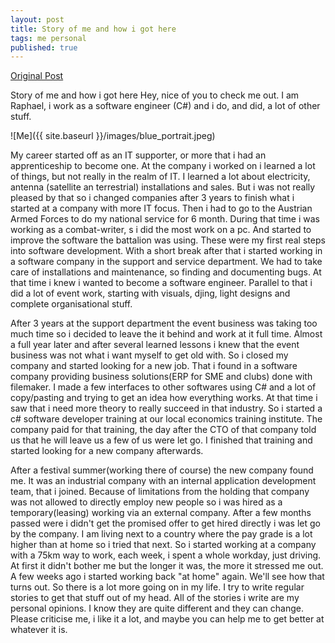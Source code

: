 ```yaml
---
layout: post
title: Story of me and how i got here
tags: me personal
published: true
---
```

[Original Post](https://medium.com/@rfkuster/random-dude-543a90909767)


Story of me and how i got here
Hey, nice of you to check me out.
I am Raphael, i work as a software engineer (C#) and i do, and did, a lot of other stuff.

![Me]({{ site.baseurl }}/images/blue_portrait.jpeg)

My career started off as an IT supporter, or more that i had an apprenticeship to become one. At the company i worked on i learned a lot of things, but not really in the realm of IT. I learned a lot about electricity, antenna (satellite an terrestrial) installations and sales. But i was not really pleased by that so i changed companies after 3 years to finish what i started at a company with more IT focus.
Then i had to go to the Austrian Armed Forces to do my national service for 6 month. During that time i was working as a combat-writer, s i did the most work on a pc. And started to improve the software the battalion was using. These were my first real steps into software development.
With a short break after that i started working in a software company in the support and service department. We had to take care of installations and maintenance, so finding and documenting bugs. At that time i knew i wanted to become a software engineer.
Parallel to that i did a lot of event work, starting with visuals, djing, light designs and complete organisational stuff.

After 3 years at the support department the event business was taking too much time so i decided to leave the it behind and work at it full time.
Almost a full year later and after several learned lessons i knew that the event business was not what i want myself to get old with. So i closed my company and started looking for a new job. That i found in a software company providing business solutions(ERP for SME and clubs) done with filemaker. I made a few interfaces to other softwares using C# and a lot of copy/pasting and trying to get an idea how everything works.
At that time i saw that i need more theory to really succeed in that industry. So i started a c# software developer training at our local economics training institute. The company paid for that training, the day after the CTO of that company told us that he will leave us a few of us were let go. I finished that training and started looking for a new company afterwards.

After a festival summer(working there of course) the new company found me. It was an industrial company with an internal application development team, that i joined. Because of limitations from the holding that company was not allowed to directly employ new people so i was hired as a temporary(leasing) working via an external company. After a few months passed were i didn't get the promised offer to get hired directly i was let go by the company.
I am living next to a country where the pay grade is a lot higher than at home so i tried that next. So i started working at a company with a 75km way to work, each week, i spent a whole workday, just driving. At first it didn't bother me but the longer it was, the more it stressed me out.
A few weeks ago i started working back "at home" again. We'll see how that turns out.
So there is a lot more going on in my life. I try to write regular stories to get that stuff out of my head.
All of the stories i write are my personal opinions. I know they are quite different and they can change. Please criticise me, i like it a lot, and maybe you can help me to get better at whatever it is.

